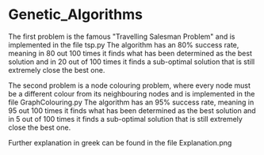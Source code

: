 # Genetic_Algorithms

The first problem is the famous "Travelling Salesman Problem" and is implemented in the file tsp.py
The algorithm has an 80% success rate, meaning in 80 out 100 times it finds what has been determined as the best solution and in 20 out of 100 times it finds a sub-optimal solution that is still extremely close the best one.

The second problem is a node colouring problem, where every node must be a different colour from its neighbouring nodes and is implemented in the file GraphColouring.py
The algorithm has an 95% success rate, meaning in 95 out 100 times it finds what has been determined as the best solution and in 5 out of 100 times it finds a sub-optimal solution that is still extremely close the best one.

Further explanation in greek can be found in the file Explanation.png
